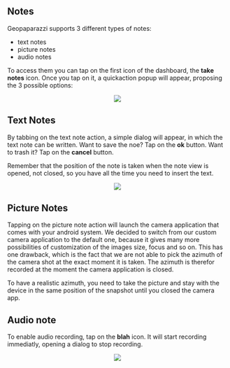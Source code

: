 ## Notes ##

Geopaparazzi supports 3 different types of notes:
  * text notes
  * picture notes
  * audio notes

To access them you can tap on the first icon of the dashboard, the **take notes** icon. Once you tap on it, a quickaction popup will appear, proposing the 3 possible options:

<p align='center'><img src='http://wiki.geopaparazzi.googlecode.com/git/images2/03_notes.png' /></p>

## Text Notes ##

By tabbing on the text note action, a simple dialog will appear, in which the text note can be written. Want to save the noe? Tap on the **ok** button. Want to trash it? Tap on the **cancel** button.

Remember that the position of the note is taken when the note view is opened, not closed, so you have all the time you need to insert the text.

<p align='center'><img src='http://wiki.geopaparazzi.googlecode.com/git/images2/04_textnotes.png' /></p>

## Picture Notes ##

Tapping on the picture note action will launch the camera application that comes with your android system. We decided to switch from our custom camera application to the default one, because it gives many more possibilities of customization of the images size, focus and so on. This has one drawback, which is the fact that we are not able to pick the azimuth of the camera shot at the exact moment it is taken. The azimuth is therefor recorded at the moment the camera application is closed.

To have a realistic azimuth, you need to take the picture and stay with the device in the same position of the snapshot until you closed the camera app.


## Audio note ##

To enable audio recording, tap on the **blah** icon. It will start recording immediatly, opening a dialog to stop recording.

<p align='center'><img src='http://wiki.geopaparazzi.googlecode.com/git/images2/06_audionotes.png' /></p>